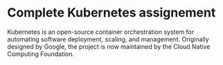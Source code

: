 # Complete Kubernetes assignement

Kubernetes is an open-source container orchestration system for automating software deployment, scaling, and management. Originally designed by Google, the project is now maintained by the Cloud Native Computing Foundation.

